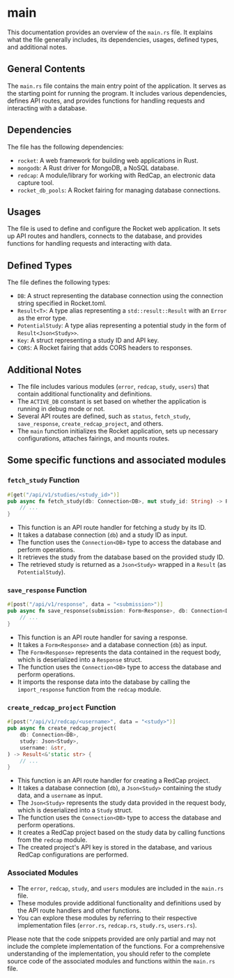 # main

This documentation provides an overview of the `main.rs` file. It explains what the file generally includes, its dependencies, usages, defined types, and additional notes.

## General Contents

The `main.rs` file contains the main entry point of the application. It serves as the starting point for running the program. It includes various dependencies, defines API routes, and provides functions for handling requests and interacting with a database.

## Dependencies

The file has the following dependencies:

- `rocket`: A web framework for building web applications in Rust.
- `mongodb`: A Rust driver for MongoDB, a NoSQL database.
- `redcap`: A module/library for working with RedCap, an electronic data capture tool.
- `rocket_db_pools`: A Rocket fairing for managing database connections.

## Usages

The file is used to define and configure the Rocket web application. It sets up API routes and handlers, connects to the database, and provides functions for handling requests and interacting with data.

## Defined Types

The file defines the following types:

- `DB`: A struct representing the database connection using the connection string specified in Rocket.toml.
- `Result<T>`: A type alias representing a `std::result::Result` with an `Error` as the error type.
- `PotentialStudy`: A type alias representing a potential study in the form of `Result<Json<Study>>`.
- `Key`: A struct representing a study ID and API key.
- `CORS`: A Rocket fairing that adds CORS headers to responses.

## Additional Notes

- The file includes various modules (`error`, `redcap`, `study`, `users`) that contain additional functionality and definitions.
- The `ACTIVE_DB` constant is set based on whether the application is running in debug mode or not.
- Several API routes are defined, such as `status`, `fetch_study`, `save_response`, `create_redcap_project`, and others.
- The `main` function initializes the Rocket application, sets up necessary configurations, attaches fairings, and mounts routes.


## Some specific functions and associated modules

### `fetch_study` Function
```rust
#[get("/api/v1/studies/<study_id>")]
pub async fn fetch_study(db: Connection<DB>, mut study_id: String) -> PotentialStudy {
    // ...
}
```
- This function is an API route handler for fetching a study by its ID.
- It takes a database connection (`db`) and a study ID as input.
- The function uses the `Connection<DB>` type to access the database and perform operations.
- It retrieves the study from the database based on the provided study ID.
- The retrieved study is returned as a `Json<Study>` wrapped in a `Result` (as `PotentialStudy`).

### `save_response` Function
```rust
#[post("/api/v1/response", data = "<submission>")]
pub async fn save_response(submission: Form<Response>, db: Connection<DB>) -> Result<()> {
    // ...
}
```
- This function is an API route handler for saving a response.
- It takes a `Form<Response>` and a database connection (`db`) as input.
- The `Form<Response>` represents the data contained in the request body, which is deserialized into a `Response` struct.
- The function uses the `Connection<DB>` type to access the database and perform operations.
- It imports the response data into the database by calling the `import_response` function from the `redcap` module.

### `create_redcap_project` Function
```rust
#[post("/api/v1/redcap/<username>", data = "<study>")]
pub async fn create_redcap_project(
    db: Connection<DB>,
    study: Json<Study>,
    username: &str,
) -> Result<&'static str> {
    // ...
}
```
- This function is an API route handler for creating a RedCap project.
- It takes a database connection (`db`), a `Json<Study>` containing the study data, and a `username` as input.
- The `Json<Study>` represents the study data provided in the request body, which is deserialized into a `Study` struct.
- The function uses the `Connection<DB>` type to access the database and perform operations.
- It creates a RedCap project based on the study data by calling functions from the `redcap` module.
- The created project's API key is stored in the database, and various RedCap configurations are performed.

### Associated Modules
- The `error`, `redcap`, `study`, and `users` modules are included in the `main.rs` file.
- These modules provide additional functionality and definitions used by the API route handlers and other functions.
- You can explore these modules by referring to their respective implementation files (`error.rs`, `redcap.rs`, `study.rs`, `users.rs`).

Please note that the code snippets provided are only partial and may not include the complete implementation of the functions. For a comprehensive understanding of the implementation, you should refer to the complete source code of the associated modules and functions within the `main.rs` file.
